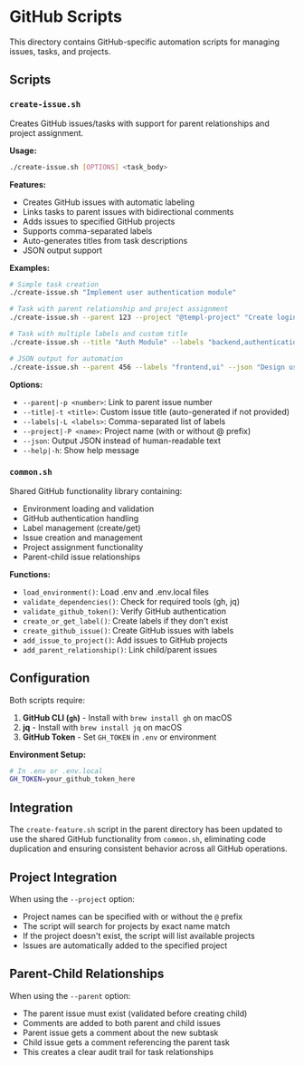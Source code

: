 # GitHub Scripts

This directory contains GitHub-specific automation scripts for managing issues, tasks, and projects.

## Scripts

### `create-issue.sh`

Creates GitHub issues/tasks with support for parent relationships and project assignment.

**Usage:**

```bash
./create-issue.sh [OPTIONS] <task_body>
```

**Features:**

- Creates GitHub issues with automatic labeling
- Links tasks to parent issues with bidirectional comments
- Adds issues to specified GitHub projects
- Supports comma-separated labels
- Auto-generates titles from task descriptions
- JSON output support

**Examples:**

```bash
# Simple task creation
./create-issue.sh "Implement user authentication module"

# Task with parent relationship and project assignment
./create-issue.sh --parent 123 --project "@templ-project" "Create login form component"

# Task with multiple labels and custom title
./create-issue.sh --title "Auth Module" --labels "backend,authentication,security" "Implement OAuth2 authentication system"

# JSON output for automation
./create-issue.sh --parent 456 --labels "frontend,ui" --json "Design user dashboard layout"
```

**Options:**

- `--parent|-p <number>`: Link to parent issue number
- `--title|-t <title>`: Custom issue title (auto-generated if not provided)
- `--labels|-L <labels>`: Comma-separated list of labels
- `--project|-P <name>`: Project name (with or without @ prefix)
- `--json`: Output JSON instead of human-readable text
- `--help|-h`: Show help message

### `common.sh`

Shared GitHub functionality library containing:

- Environment loading and validation
- GitHub authentication handling
- Label management (create/get)
- Issue creation and management
- Project assignment functionality
- Parent-child issue relationships

**Functions:**

- `load_environment()`: Load .env and .env.local files
- `validate_dependencies()`: Check for required tools (gh, jq)
- `validate_github_token()`: Verify GitHub authentication
- `create_or_get_label()`: Create labels if they don't exist
- `create_github_issue()`: Create GitHub issues with labels
- `add_issue_to_project()`: Add issues to GitHub projects
- `add_parent_relationship()`: Link child/parent issues

## Configuration

Both scripts require:

1. **GitHub CLI (`gh`)** - Install with `brew install gh` on macOS
2. **jq** - Install with `brew install jq` on macOS
3. **GitHub Token** - Set `GH_TOKEN` in `.env` or environment

**Environment Setup:**

```bash
# In .env or .env.local
GH_TOKEN=your_github_token_here
```

## Integration

The `create-feature.sh` script in the parent directory has been updated to use the shared GitHub functionality from `common.sh`, eliminating code duplication and ensuring consistent behavior across all GitHub operations.

## Project Integration

When using the `--project` option:

- Project names can be specified with or without the `@` prefix
- The script will search for projects by exact name match
- If the project doesn't exist, the script will list available projects
- Issues are automatically added to the specified project

## Parent-Child Relationships

When using the `--parent` option:

- The parent issue must exist (validated before creating child)
- Comments are added to both parent and child issues
- Parent issue gets a comment about the new subtask
- Child issue gets a comment referencing the parent task
- This creates a clear audit trail for task relationships

